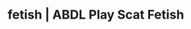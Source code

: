 ---
categories:
- E-Girl Erotica
- Gender-Fluid
- Spiritual Kink
- Tattooed Beauties
- Interactive NSFW
image: /assets/images/1747714123767.jpg
layout: post
schema:
  description: Premium adult content featuring ABDL Play, Scat Fetish. High-quality
    artwork with provocative themes.
  keywords:
  - Mindful Kink
  - NSFW Art
  - ABDL Play
  - Sensual Cosplay
  - Spiritual Kink
  - E-Girl Erotica
  - Scat Fetish
  name: 1747714123767 | ABDL Play Scat Fetish
  type: VisualArtwork
seo:
  description: Featured content with exclusive Scat Fetish, ABDL Play. HD images available.
  keywords: Scat Fetish, ABDL Play
  og_image: /assets/images/1747714123767.jpg
  schema_type: VisualArtwork
tags:
- '#fetish'
- ABDL Play
- Scat Fetish
title: fetish | ABDL Play Scat Fetish
---